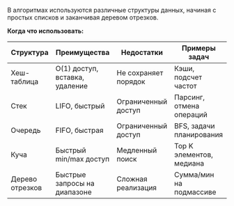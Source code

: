 В алгоритмах используются различные структуры данных, начиная с простых списков и заканчивая деревом отрезков.

**Когда что использовать:**

|Структура|Преимущества|Недостатки|Примеры задач|
|---|---|---|---|
|Хеш-таблица|O(1) доступ, вставка, удаление|Не сохраняет порядок|Кэши, подсчет частот|
|Стек|LIFO, быстрый|Ограниченный доступ|Парсинг, отмена операций|
|Очередь|FIFO, быстрая|Ограниченный доступ|BFS, задачи планирования|
|Куча|Быстрый min/max доступ|Медленный поиск|Top K элементов, медиана|
|Дерево отрезков|Быстрые запросы на диапазоне|Сложная реализация|Сумма/мин на подмассиве|
